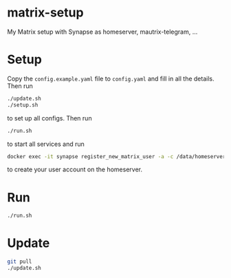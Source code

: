 # matrix-setup

My Matrix setup with Synapse as homeserver, mautrix-telegram, ...

# Setup

Copy the `config.example.yaml` file to `config.yaml` and fill in all the details.  
Then run

```bash
./update.sh
./setup.sh
```

to set up all configs. Then run

```bash
./run.sh
```

to start all services and run

```bash
docker exec -it synapse register_new_matrix_user -a -c /data/homeserver.yaml http://localhost:8008
```

to create your user account on the homeserver.

# Run

```bash
./run.sh
```

# Update

```bash
git pull
./update.sh
```